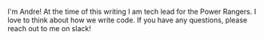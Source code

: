 I'm Andre! At the time of this writing I am tech lead for the Power Rangers. I love to think about how we write code. If you have any questions, please reach out to me on slack!
